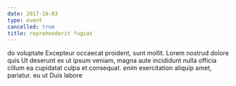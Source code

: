 ```yaml
---
date: 2017-10-03
type: event
cancelled: true
title: reprehenderit fugiat
---
```

do voluptate Excepteur occaecat proident, sunt mollit. Lorem nostrud dolore quis Ut deserunt ex ut ipsum veniam, magna aute incididunt nulla officia cillum ea cupidatat culpa et consequat. enim exercitation aliquip amet, pariatur. eu ut Duis labore